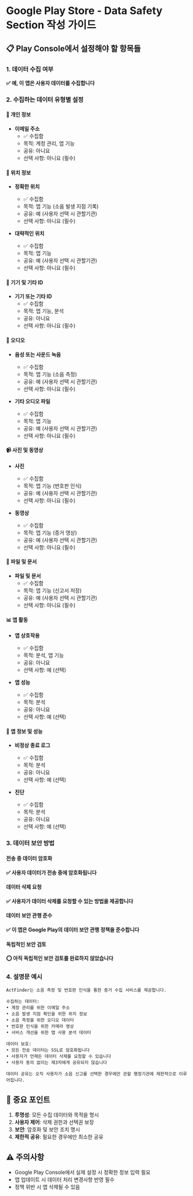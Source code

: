 # Google Play Store - Data Safety Section 작성 가이드

## 📋 Play Console에서 설정해야 할 항목들

### 1. 데이터 수집 여부
**✅ 예, 이 앱은 사용자 데이터를 수집합니다**

### 2. 수집하는 데이터 유형별 설정

#### 🔐 개인 정보
- **이메일 주소**
  - ✅ 수집함
  - 목적: 계정 관리, 앱 기능
  - 공유: 아니요
  - 선택 사항: 아니요 (필수)

#### 📍 위치 정보
- **정확한 위치**
  - ✅ 수집함
  - 목적: 앱 기능 (소음 발생 지점 기록)
  - 공유: 예 (사용자 선택 시 관할기관)
  - 선택 사항: 아니요 (필수)

- **대략적인 위치**
  - ✅ 수집함
  - 목적: 앱 기능
  - 공유: 예 (사용자 선택 시 관할기관)
  - 선택 사항: 아니요 (필수)

#### 📱 기기 및 기타 ID
- **기기 또는 기타 ID**
  - ✅ 수집함
  - 목적: 앱 기능, 분석
  - 공유: 아니요
  - 선택 사항: 아니요 (필수)

#### 🎵 오디오
- **음성 또는 사운드 녹음**
  - ✅ 수집함
  - 목적: 앱 기능 (소음 측정)
  - 공유: 예 (사용자 선택 시 관할기관)
  - 선택 사항: 아니요 (필수)

- **기타 오디오 파일**
  - ✅ 수집함
  - 목적: 앱 기능
  - 공유: 예 (사용자 선택 시 관할기관)
  - 선택 사항: 아니요 (필수)

#### 📹 사진 및 동영상
- **사진**
  - ✅ 수집함
  - 목적: 앱 기능 (번호판 인식)
  - 공유: 예 (사용자 선택 시 관할기관)
  - 선택 사항: 아니요 (필수)

- **동영상**
  - ✅ 수집함
  - 목적: 앱 기능 (증거 영상)
  - 공유: 예 (사용자 선택 시 관할기관)
  - 선택 사항: 아니요 (필수)

#### 💾 파일 및 문서
- **파일 및 문서**
  - ✅ 수집함
  - 목적: 앱 기능 (신고서 저장)
  - 공유: 예 (사용자 선택 시 관할기관)
  - 선택 사항: 아니요 (필수)

#### 📊 앱 활동
- **앱 상호작용**
  - ✅ 수집함
  - 목적: 분석, 앱 기능
  - 공유: 아니요
  - 선택 사항: 예 (선택)

- **앱 성능**
  - ✅ 수집함
  - 목적: 분석
  - 공유: 아니요
  - 선택 사항: 예 (선택)

#### 🔧 앱 정보 및 성능
- **비정상 종료 로그**
  - ✅ 수집함
  - 목적: 분석
  - 공유: 아니요
  - 선택 사항: 예 (선택)

- **진단**
  - ✅ 수집함
  - 목적: 분석
  - 공유: 아니요
  - 선택 사항: 예 (선택)

### 3. 데이터 보안 방법

#### 전송 중 데이터 암호화
**✅ 사용자 데이터가 전송 중에 암호화됩니다**

#### 데이터 삭제 요청
**✅ 사용자가 데이터 삭제를 요청할 수 있는 방법을 제공합니다**

#### 데이터 보안 관행 준수
**✅ 이 앱은 Google Play의 데이터 보안 관행 정책을 준수합니다**

#### 독립적인 보안 검토
**⭕ 아직 독립적인 보안 검토를 완료하지 않았습니다**

### 4. 설명문 예시

```
ActFinder는 소음 측정 및 번호판 인식을 통한 증거 수집 서비스를 제공합니다.

수집하는 데이터:
• 계정 관리를 위한 이메일 주소
• 소음 발생 지점 확인을 위한 위치 정보
• 소음 측정을 위한 오디오 데이터
• 번호판 인식을 위한 카메라 영상
• 서비스 개선을 위한 앱 사용 분석 데이터

데이터 보호:
• 모든 전송 데이터는 SSL로 암호화됩니다
• 사용자가 언제든 데이터 삭제를 요청할 수 있습니다
• 사용자 동의 없이는 제3자에게 공유되지 않습니다

데이터 공유는 오직 사용자가 소음 신고를 선택한 경우에만 관할 행정기관에 제한적으로 이루어집니다.
```

## 🎯 중요 포인트

1. **투명성**: 모든 수집 데이터와 목적을 명시
2. **사용자 제어**: 삭제 권한과 선택권 보장
3. **보안**: 암호화 및 보안 조치 명시
4. **제한적 공유**: 필요한 경우에만 최소한 공유

## ⚠️ 주의사항

- Google Play Console에서 실제 설정 시 정확한 정보 입력 필요
- 앱 업데이트 시 데이터 처리 변경사항 반영 필수
- 정책 위반 시 앱 삭제될 수 있음